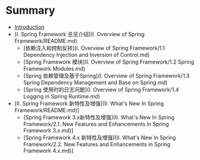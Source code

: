 # Summary

* [Introduction](README.md)
* [I. Spring Framework 总览介绍](I. Overview of Spring Framework/README.md)
  * [依赖注入和控制反转](I. Overview of Spring Framework/1.1 Dependency Injection and Inversion of Control.md)
  * [Spring Framework 模块](I. Overview of Spring Framework/1.2 Spring Framework Modules.md)
  * [Spring 依赖管理及基于Spring](I. Overview of Spring Framework/1.3 Spring Dependency Management and Base on Spring.md)
  * [Spring 使用时的日志问题](I. Overview of Spring Framework/1.4 Logging in Spring Runtime.md)
* [II. Spring Framework 新特性及增强](II. What's New In Spring Framework/README.md)]
  * [Spring Framework 3.x新特性及增强](II. What's New In Spring Framework/2.1. New Features and Enhancements in Spring Framework 3.x.md)]
  * [Spring Framework 4.x 新特性及增强](II. What's New In Spring Framework/2.2. New Features and Enhancements in Spring Framework 4.x.md)]

                                                                                                                                                                                                                                             